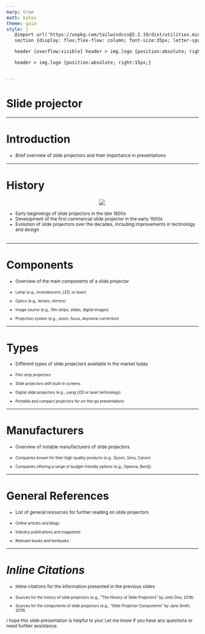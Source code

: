 ```yaml
---
marp: true
math: katex
theme: gaia
style: |
   @import url('https://unpkg.com/tailwindcss@2.2.19/dist/utilities.min.css');
   section {display: flex;flex-flow: column; font-size:35px; letter-spacing:1.4px;}

   header {overflow:visible} header > img.logo {position:absolute; right:15px;}

   header > img.logo {position:absolute; right:15px;}


---
```

<!-- backgroundColor: white -->
<!-- _class: lead -->

 # Slide projector

---
<style scoped>p,li {font-size:0.96em}</style>

 # Introduction

- Brief overview of slide projectors and their importance in presentations

---
<style scoped>p,li {font-size:0.84em}</style>

 # History
<div style='flex:1 1 auto; min-height:0;' class="grid grid-cols-8 gap-4">
<div style='display:flex; flex-flow:column; min-height:0;' class="col-span-4">

<div style="display: flex; flex: 1 1 auto; flex-flow: row; min-height: 0"><div style="display: flex; flex: 1 1 auto; justify-content: center;min-height:0;min-width:0; margin-bottom:0.1em;;margin-right:0.15em">
<img style='object-fit: contain; max-height:100%; max-width:100%; background-color: rgba(0,0,0,0);' src='https://upload.wikimedia.org/wikipedia/commons/thumb/a/ae/Continuous-Slide_Lantern.jpg/220px-Continuous-Slide_Lantern.jpg'/>
</div>
</div>

</div>

<div style='display:flex; flex-flow:column; min-height:0;' class="col-span-4">

- Early beginnings of slide projectors in the late 1800s
- Development of the first commercial slide projector in the early 1900s
- Evolution of slide projectors over the decades, including improvements in technology and design
</div>

</div>


---
<style scoped>p,li {font-size:0.80em}</style>

 # Components

- Overview of the main components of a slide projector

+ Lamp (e.g., incandescent, LED, or laser)

+ Optics (e.g., lenses, mirrors)

+ Image source (e.g., film strips, slides, digital images)

+ Projection system (e.g., zoom, focus, keystone correction)

---
<style scoped>p,li {font-size:0.80em}</style>

 # Types
- Different types of slide projectors available in the market today

+ Film strip projectors

+ Slide projectors with built-in screens

+ Digital slide projectors (e.g., using LED or laser technology)

+ Portable and compact projectors for on-the-go presentations


---
<style scoped>p,li {font-size:0.88em}</style>

 # Manufacturers

- Overview of notable manufacturers of slide projectors

+ Companies known for their high-quality products (e.g., Epson, Sony, Canon)

+ Companies offering a range of budget-friendly options (e.g., Optoma, BenQ)

---
<style scoped>p,li {font-size:0.84em}</style>

 # General References

- List of general resources for further reading on slide projectors

+ Online articles and blogs

+ Industry publications and magazines

+ Relevant books and textbooks

---
<style scoped>p,li {font-size:0.84em}</style>

 # _Inline Citations_

- Inline citations for the information presented in the previous slides

+ Sources for the history of slide projectors (e.g., "The History of Slide Projectors" by John Doe, 2018)

+ Sources for the components of slide projectors (e.g., "Slide Projector Components" by Jane Smith, 2019)

I hope this slide presentation is helpful to you! Let me know if you have any questions or need further assistance.
